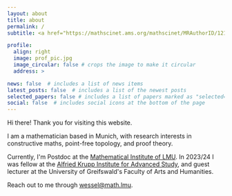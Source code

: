 ```yaml
---
layout: about
title: about
permalink: /
subtitle: <a href="https://mathscinet.ams.org/mathscinet/MRAuthorID/1219983" target="_blank">MR Author ID 1219983</a>

profile:
  align: right
  image: prof_pic.jpg
  image_circular: false # crops the image to make it circular
  address: >

news: false  # includes a list of news items
latest_posts: false  # includes a list of the newest posts
selected_papers: false # includes a list of papers marked as "selected={true}"
social: false  # includes social icons at the bottom of the page
---
```


Hi there! Thank you for visiting this website.

I am a mathematician based in Munich, with research interests in constructive maths, point-free topology, and proof theory.

Currently, I'm Postdoc at the <a href="https://www.mathematik.uni-muenchen.de/~wessel/" target="_blank">Mathematical Institute of LMU</a>.
In 2023/24 I was fellow at the <a href="https://www.wiko-greifswald.de/fellows/alfried-krupp-fellows-programm/fellows-finden/2023-2024/misselbeck-wessel-daniel-phd/" target="_blank">Alfried Krupp Institute for Advanced Study</a>, 
and guest lecturer at the University of Greifswald's Faculty of Arts and Humanities.



<!--I studied in Berlin, Munich, Trento, and Verona, where I obtained a PhD and carried out postdoctoral work. Currently, I am taking time off academia that is devoted to care work.

In the academic year 2023/24 I will be fellow at the Alfried Krupp Institute for Advanced Study, 
aiming to reignite research on Gentzen's *Nachlass*.-->

Reach out to me through wessel@math.lmu.

<!--Write your biography here. Tell the world about yourself. Link to your favorite [subreddit](http://reddit.com). You can put a picture in, too. The code is already in, just name your picture `prof_pic.jpg` and put it in the `img/` folder.

Put your address / P.O. box / other info right below your picture. You can also disable any of these elements by editing `profile` property of the YAML header of your `_pages/about.md`. Edit `_bibliography/papers.bib` and Jekyll will render your [publications page](/al-folio/publications/) automatically.

Link to your social media connections, too. This theme is set up to use [Font Awesome icons](http://fortawesome.github.io/Font-Awesome/) and [Academicons](https://jpswalsh.github.io/academicons/), like the ones below. Add your Facebook, Twitter, LinkedIn, Google Scholar, or just disable all of them.-->
